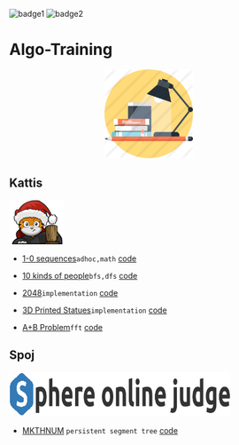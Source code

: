 ![badge1](https://forthebadge.com/images/badges/check-it-out.svg)
![badge2](https://forthebadge.com/images/badges/for-you.svg)

# Algo-Training

<p align="center">
  <img width="160" height="160" src="https://github.com/dragonzurfer/Algo-Training/blob/master/media/study.png">
</p>

## Kattis

<p align="left">
  <img width="100" height="80" src="https://github.com/dragonzurfer/Algo-Training/blob/master/media/kattis.png">
</p>

* [1-0 sequences](https://open.kattis.com/problems/sequences)```adhoc,math``` [code](https://github.com/dragonzurfer/Algo-Training/blob/master/1-0sequence.cpp)

* [10 kinds of people](https://open.kattis.com/problems/10kindsofpeople)```bfs,dfs``` [code](https://github.com/dragonzurfer/Algo-Training/blob/master/10kindsofpeople.cpp)

* [2048](https://open.kattis.com/problems/2048)```implementation``` [code](https://github.com/dragonzurfer/Algo-Training/blob/master/2048.cpp)

* [3D Printed Statues](https://open.kattis.com/problems/3dprinter)```implementation``` [code](https://github.com/dragonzurfer/Algo-Training/blob/master/3DPrintedStatues.cpp)

* [A+B Problem](https://open.kattis.com/problems/aplusb)```fft``` [code](https://github.com/dragonzurfer/Algo-Training/blob/master/aplusb.cpp)

## Spoj

<p align="left">
  <img width="400" height="80" src="https://github.com/dragonzurfer/Algo-Training/blob/master/media/spoj.png">
</p>

* [MKTHNUM](http://www.spoj.com/problems/MKTHNUM/) ```persistent segment tree``` [code](https://github.com/dragonzurfer/Algo-Training/blob/master/mkthnum.cpp)